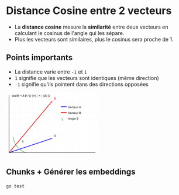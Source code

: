 # Distance Cosine entre 2 vecteurs

- La **distance cosine** mesure la **similarité** entre deux vecteurs en calculant le cosinus de l'angle qui les sépare. 
- Plus les vecteurs sont similaires, plus le cosinus sera proche de 1.

## Points importants

- La distance varie entre `-1` et `1`
- `1` signifie que les vecteurs sont identiques (même direction)
- `-1` signifie qu'ils pointent dans des directions opposées

<img src="imgs/cosine.svg" width="50%" height="50%">

## Chunks + Générer les embeddings
```bash
go test 
```











